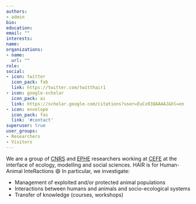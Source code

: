 ```yaml
---
authors:
- admin
bio:
education:
email: ""
interests:
name: 
organizations:
- name: 
  url: ""
role: 
social:
- icon: twitter
  icon_pack: fab
  link: https://twitter.com/twitthair1
- icon: google-scholar
  icon_pack: ai
  link: https://scholar.google.com/citations?user=EuCx93QAAAAJ&hl=en
- icon: envelope
  icon_pack: fas
  link: '#contact'
superuser: true
user_groups:
- Researchers
- Visitors
---
```


We are a group of [CNRS](http://www.cnrs.fr/index.php) and [EPHE](https://www.ephe.fr/) researchers working at [CEFE](http://www.cefe.cnrs.fr/fr/) at the interface of ecology, modelling and social sciences. HAIR is for Human-Animal InteRactions :smile: In particular, we investigate:

* Management of exploited and/or protected animal populations
* Interactions between humans and animals and socio-ecological systems
* Transfer of knowledge (courses, workshops)

